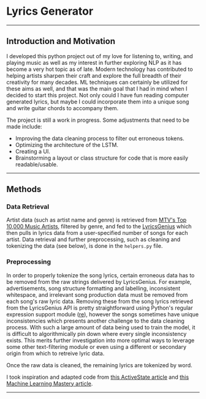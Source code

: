 # Lyrics Generator

------------------

## Introduction and Motivation

I developed this python project out of my love for listening to, writing, and playing music as well as my interest in further exploring NLP as it has become a very hot topic as of late. Modern technology has contributed to helping artists sharpen their craft and explore the full breadth of their creativity for many decades. ML techniques can certainly be utilized for these aims as well, and that was the main goal that I had in mind when I decided to start this project. Not only could I have fun reading computer generated lyrics, but maybe I could incorporate them into a unique song and write guitar chords to accompany them.

The project is still a work in progress. Some adjustments that need to be made include:
* Improving the data cleaning process to filter out erroneous tokens.
* Optimizing the architecture of the LSTM.
* Creating a UI.
* Brainstorming a layout or class structure for code that is more easily readable/usable.

------------------

## Methods

### Data Retrieval

Artist data (such as artist name and genre) is retrieved from [MTV's Top 10,000 Music Artists](https://gist.github.com/mbejda/9912f7a366c62c1f296c#file-10000-mtv-music-artists-page-1-csv), filtered by genre, and fed to the [LyricsGenius](https://lyricsgenius.readthedocs.io/en/master/) which then pulls in lyrics data from a user-specified number of songs for each artist. Data retrieval and further preprocessing, such as cleaning and tokenizing the data (see below), is done in the `helpers.py` file.

### Preprocessing

In order to properly tokenize the song lyrics, certain erroneous data has to be removed from the raw strings delivered by LyricsGenius. For example, advertisements, song structure formatting and labelling, inconsistent whitespace, and irrelevant song production data must be removed from each song's raw lyric data. Removing these from the song lyrics retrieved from the LyricsGenius API is pretty straightforward using Python's regular expression support module ([re](https://docs.python.org/3/library/re.html)), however the songs sometimes have unique inconsistencies which presents another challenge to the data cleaning process. With such a large amount of data being used to train the model, it is difficult to algorithmically pin down where every single inconsistency exists. This merits further investigation into more optimal ways to leverage some other text-filtering module or even using a different or secondary origin from which to retreive lyric data.

Once the raw data is cleaned, the remaining lyrics are tokenized by word.

I took inspiration and adapted code from [this ActiveState article](https://www.activestate.com/blog/how-to-build-a-lyrics-generator-with-python-recurrent-neural-networks/) and [this Machine Learning Mastery article](https://machinelearningmastery.com/how-to-develop-a-word-level-neural-language-model-in-keras/).

------------------

